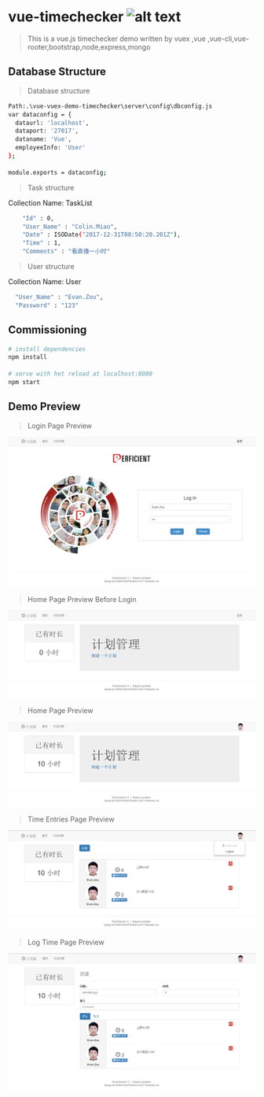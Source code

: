 # vue-timechecker ![alt text](https://travis-ci.org/evanzew/vue-vuex-demo.svg?branch=master 'Last push build')

> This is a vue.js timechecker demo written by vuex ,vue ,vue-cli,vue-rooter,bootstrap,node,express,mongo

## Database Structure

> Database structure

```bash
Path:.\vue-vuex-demo-timechecker\server\config\dbconfig.js
var dataconfig = {
  dataurl: 'localhost',
  dataport: '27017',
  dataname: 'Vue',
  employeeInfo: 'User'
};

module.exports = dataconfig;
```

> Task structure

Collection Name: TaskList

```bash
    "Id" : 0,
    "User_Name" : "Colin.Miao",
    "Date" : ISODate("2017-12-31T08:50:20.201Z"),
    "Time" : 1,
    "Comments" : "看直播一小时"
```

> User structure

Collection Name: User

```bash
  "User_Name" : "Evan.Zou",
  "Password" : "123"
```

## Commissioning

```bash
# install dependencies
npm install

# serve with hot reload at localhost:8080
npm start
```

## Demo Preview

> Login Page Preview

![alt text](/src/assets/login.jpg 'Login page preview')

> Home Page Preview Before Login

![alt text](/src/assets/preview-home_beforeLogin.jpg 'Home page preview before login')

> Home Page Preview

![alt text](/src/assets/preview-home.jpg 'Home page preview')

> Time Entries Page Preview

![alt text](/src/assets/preview-time.jpg 'Time entries page preview')

> Log Time Page Preview

![alt text](/src/assets/preview-log.jpg 'Log page preview')
